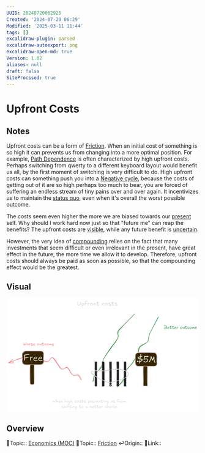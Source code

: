 ```yaml
---
UUID: 20240720062925
Created: '2024-07-20 06:29'
Modified: '2025-03-11 11:44'
tags: []
excalidraw-plugin: parsed
excalidraw-autoexport: png
excalidraw-open-md: true
Version: 1.02
aliases: null
draft: false
SiteProcssed: true
---
```


# Upfront Costs

## Notes

Upfront costs can be a form of [Friction](/notes/friction.md). When an initial cost of something is so high it can prevents us from changing into a more optimal position. For example, [Path Dependence](/notes/path-dependence.md) is often characterized by high upfront costs. Perhaps switching from qwerty to a different keyboard layout would benefit us all, by the first moment of switching is very difficult to do. High upfront costs can something push you into a [Negative cycle](/notes/negative-cycle.md), because the costs of getting out of it are so high perhaps too much to bear, you are forced of suffering an endless stream of tiny pains over and over again. It incentivizes us to maintain the [status quo](/notes/status-quo-bias.md), even when it's overall the worst possible outcome.

The costs seem even higher the more we are biased towards our [present](/notes/present-bias.md) self. Why should I work hard now just so that "future me" can reap the benefits? The upfront costs are [visible](/notes/visibility.md), while any future benefit is [uncertain](/notes/uncertainty.md).

However, the very idea of [compounding](/notes/compounding.md) relies on the fact that many investments that seem difficult or even irrelevant in the present, have great effect in the future, the more time we allow it to develop. Therefore, upfront costs should always be paid as soon as possible, so that the compounding effect would be the greatest.

## Visual

![Upfront costs.webp](/notes/upfront-costs.webp)

## Overview
🔼Topic:: [Economics (MOC)](/mocs/economics-moc.md)
🔼Topic:: [Friction](/notes/friction.md)
↩️Origin::
🔗Link::

